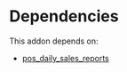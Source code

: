 # Dependencies

This addon depends on:

- [pos_daily_sales_reports](https://github.com/bringout/oca-ocb-sale/tree/3531a720906f8e17d5fa4dafe32471b2aada3721/odoo-bringout-oca-ocb-pos_daily_sales_reports)
